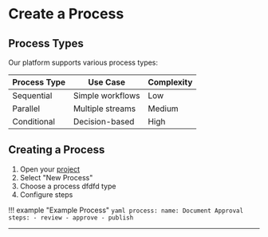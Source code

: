# Create a Process

## Process Types

Our platform supports various process types:

| Process Type | Use Case            | Complexity |
|--------------|---------------------|------------|
| Sequential   | Simple workflows    | Low        |
| Parallel     | Multiple streams    | Medium     |
| Conditional  | Decision-based      | High       |

## Creating a Process

1. Open your [project](create-project.md)
2. Select "New Process"
3. Choose a process dfdfd type
4. Configure steps

!!! example "Example Process"
    ```yaml
    process:
      name: Document Approval
      steps:
        - review
        - approve
        - publish
    ```

---
